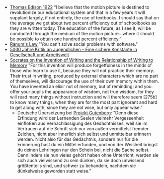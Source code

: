 * [Thomas Edison 1922](https://muninn.net/thoughts/edison-predictions/) “I believe that the motion picture is destined to revolutionize our educational system and that in a few years it will supplant largely, if not entirely, the use of textbooks. I should say that on the average we get about two percent efficiency out of schoolbooks as they are written today. The education of the future, as I see it, will be conducted through the medium of the motion picture…where it should be possible to obtain one hundred percent efficiency.”
* [Ranum's Law](https://en.wikipedia.org/wiki/Marcus_J._Ranum#Ranum's_law) "You can't solve social problems with software."
* [5000 Jahre Kritik an Jugendlichen – Eine sichere Konstante in Gesellschaft und Arbeitswelt](https://bildungswissenschaftler.de/5000-jahre-kritik-an-jugendlichen-eine-sichere-konstante-in-der-gesellschaft-und-arbeitswelt/)
* [Socrates on the Invention of Writing and the Relationship of Writing to Memory](https://www.historyofinformation.com/detail.php?id=3439) "For this invention will produce forgetfulness in the minds of those who learn to use it, because they will not practice their memory. Their trust in writing, produced by external characters which are no part of themselves, will discourage the use of their own memory within them. You have invented an elixir not of memory, but of reminding; and you offer your pupils the appearance of wisdom, not true wisdom, for they will read many things without instruction and will therefore seem [275b] to know many things, when they are for the most part ignorant and hard to get along with, since they are not wise, but only appear wise."
  * Deutsche Übersetzung bei [Projekt Gutenberg](https://www.projekt-gutenberg.org/platon/platowr1/phaidro1.html): "Denn diese Erfindung wird der Lernenden Seelen vielmehr Vergessenheit einflößen aus Vernachlässigung des Gedächtnisses, weil sie im Vertrauen auf die Schrift sich nur von außen vermittelst fremder Zeichen, nicht aber innerlich sich selbst und unmittelbar erinnern werden. Nicht also für das Gedächtnis, sondern nur für die Erinnerung hast du ein Mittel erfunden, und von der Weisheit bringst du deinen Lehrlingen nur den Schein bei, nicht die Sache selbst. Denn indem sie nun vieles gehört haben ohne Unterricht, werden sie sich auch vielwissend zu sein dünken, da sie doch unwissend größtenteils sind, und schwer zu behandeln, nachdem sie dünkelweise geworden statt weise."
